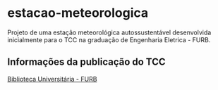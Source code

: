 # estacao-meteorologica
Projeto de uma estação meteorológica autossustentável desenvolvida inicialmente para o TCC na graduação de Engenharia Eletrica - FURB.

## Informações da publicação do TCC
[Biblioteca Universitária - FURB](https://bu.furb.br/consulta/portalConsulta/recuperaMfnCompleto.php?menu=rapida&CdMFN=363865)

